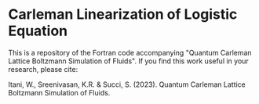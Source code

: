 # Carleman Linearization of Logistic Equation

This is a repository of the Fortran code accompanying "Quantum Carleman Lattice Boltzmann Simulation of Fluids". If you find this work useful in your research, please cite:

Itani, W., Sreenivasan, K.R. & Succi, S. (2023). Quantum Carleman Lattice Boltzmann Simulation of Fluids.
